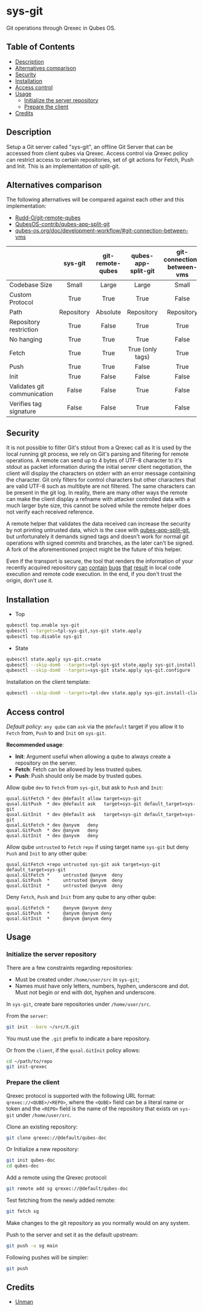# sys-git

Git operations through Qrexec in Qubes OS.

## Table of Contents

* [Description](#description)
* [Alternatives comparison](#alternatives-comparison)
* [Security](#security)
* [Installation](#installation)
* [Access control](#access-control)
* [Usage](#usage)
  * [Initialize the server repository](#initialize-the-server-repository)
  * [Prepare the client](#prepare-the-client)
* [Credits](#credits)

## Description

Setup a Git server called "sys-git", an offline Git Server that can be
accessed from client qubes via Qrexec. Access control via Qrexec policy can
restrict access to certain repositories, set of git actions for Fetch, Push
and Init. This is an implementation of split-git.

## Alternatives comparison

The following alternatives will be compared against each other and this
implementation:

- [Rudd-O/git-remote-qubes](https://github.com/Rudd-O/git-remote-qubes)
- [QubesOS-contrib/qubes-app-split-git](https://github.com/QubesOS-contrib/qubes-app-split-git)
- [qubes-os.org/doc/development-workflow/#git-connection-between-vms](https://www.qubes-os.org/doc/development-workflow/#git-connection-between-vms)

| | sys-git | git-remote-qubes | qubes-app-split-git | git-connection-between-vms |
| :--- | :---: | :---: | :---: | :---: |
| Codebase Size | Small | Large | Large | Small |
| Custom Protocol | True | True | True | False |
| Path | Repository | Absolute | Repository | Repository |
| Repository restriction | True | False | True | True |
| No hanging | True | True | True | False |
| Fetch | True | True  | True (only tags) | True |
| Push  | True | True  | False | True |
| Init  | True | False | False | False |
| Validates git communication | False | False | True | False |
| Verifies tag signature | False | False | True | False |

## Security

It is not possible to filter Git's stdout from a Qrexec call as it is used by
the local running git process, we rely on Git's parsing and filtering for
remote operations. A remote can send up to 4 bytes of UTF-8 character to it's
stdout as packet information during the initial server client negotiation, the
client will display the characters on stderr with an error message containing
the character. Git only filters for control characters but other characters
that are valid UTF-8 such as multibyte are not filtered. The same characters
can be present in the git log. In reality, there are many other ways the
remote can make the client display a refname with attacker controlled data
with a much larger byte size, this cannot be solved while the remote helper
does not verify each received reference.

A remote helper that validates the data received can increase the security
by not printing untrusted data, which is the case with
[qubes-app-split-git](https://github.com/QubesOS-contrib/qubes-app-split-git/commits/master/),
but unfortunately it demands signed tags and doesn't work for normal git
operations with signed commits and branches, as the later can't be signed.
A fork of the aforementioned project might be the future of this helper.

Even if the transport is secure, the tool that renders the information of your
recently acquired repository
[can](https://nvd.nist.gov/vuln/detail/CVE-2022-23521)
[contain](https://nvd.nist.gov/vuln/detail/CVE-2022-41902)
[bugs](https://nvd.nist.gov/vuln/detail/CVE-2022-46663)
[that](https://nvd.nist.gov/vuln/detail/CVE-2023-25652)
[result](https://nvd.nist.gov/vuln/detail/CVE-2023-29007)
in local code execution and remote code execution. In the end, if you don't
trust the origin, don't use it.

## Installation

- Top
```sh
qubesctl top.enable sys-git
qubesctl --targets=tpl-sys-git,sys-git state.apply
qubesctl top.disable sys-git
```

- State
<!-- pkg:begin:post-install -->
```sh
qubesctl state.apply sys-git.create
qubesctl --skip-dom0 --targets=tpl-sys-git state.apply sys-git.install
qubesctl --skip-dom0 --targets=sys-git state.apply sys-git.configure
```
<!-- pkg:end:post-install -->

Installation on the client template:
```sh
qubesctl --skip-dom0 --targets=tpl-dev state.apply sys-git.install-client
```

## Access control

_Default policy_: `any qube` can `ask` via the `@default` target if you allow
it to `Fetch` from, `Push` to and `Init` on `sys-git`.

__Recommended usage__:

- __Init__: Argument useful when allowing a qube to always create a
  repository on the server.
- __Fetch__: Fetch can be allowed by less trusted qubes.
- __Push__: Push should only be made by trusted qubes.

Allow qube `dev` to `Fetch` from `sys-git`, but ask to `Push` and `Init`:
```qrexecpolicy
qusal.GitFetch * dev @default allow target=sys-git
qusal.GitPush  * dev @default ask   target=sys-git default_target=sys-git
qusal.GitInit  * dev @default ask   target=sys-git default_target=sys-git
qusal.GitFetch * dev @anyvm   deny
qusal.GitPush  * dev @anyvm   deny
qusal.GitInit  * dev @anyvm   deny
```

Allow qube `untrusted` to `Fetch` `repo` if using  target name `sys-git` but
deny `Push` and `Init` to any other qube:
```qrexecpolicy
qusal.GitFetch +repo untrusted sys-git ask target=sys-git default_target=sys-git
qusal.GitFetch *     untrusted @anyvm  deny
qusal.GitPush  *     untrusted @anyvm  deny
qusal.GitInit  *     untrusted @anyvm  deny
```

Deny `Fetch`, `Push` and `Init` from any qube to any other qube:
```qrexecpolicy
qusal.GitFetch *     @anyvm @anyvm deny
qusal.GitPush  *     @anyvm @anyvm deny
qusal.GitInit  *     @anyvm @anyvm deny
```

## Usage

### Initialize the server repository

There are a few constraints regarding repositories:

- Must be created under `/home/user/src` in `sys-git`;
- Names  must have only letters, numbers, hyphen, underscore and dot. Must not
  begin or end with dot, hyphen and underscore.

In `sys-git`, create bare repositories under `/home/user/src`.

From the `server`:
```sh
git init --bare ~/src/X.git
```
You must use the `.git` prefix to indicate a bare repository.

Or from the `client`, if the `qusal.GitInit` policy allows:
```sh
cd ~/path/to/repo
git init-qrexec
```

### Prepare the client

Qrexec protocol is supported with the following URL format:
`qrexec://<QUBE>/<REPO>`, where the `<QUBE>` field can be a literal name or
token and the `<REPO>` field is the name of the repository that exists on
`sys-git` under `/home/user/src`.

Clone an existing repository:
```sh
git clone qrexec://@default/qubes-doc
```

Or Initialize a new repository:
```sh
git init qubes-doc
cd qubes-doc
```

Add a remote using the Qrexec protocol:
```sh
git remote add sg qrexec://@default/qubes-doc
```

Test fetching from the newly added remote:
```sh
git fetch sg
```

Make changes to the git repository as you normally would on any system.

Push to the server and set it as the default upstream:
```sh
git push -u sg main
```

Following pushes will be simpler:
```sh
git push
```

## Credits

- [Unman](https://github.com/unman/shaker/tree/main/git)
